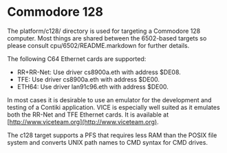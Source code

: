 Commodore 128
=============

The platform/c128/ directory is used for targeting a Commodore 128 computer.
Most things are shared between the 6502-based targets so please consult
cpu/6502/README.markdown for further details.

The following C64 Ethernet cards are supported:

- RR+RR-Net: Use driver cs8900a.eth  with address $DE08.
- TFE:       Use driver cs8900a.eth  with address $DE00.
- ETH64:     Use driver lan91c96.eth with address $DE00.

In most cases it is desirable to use an emulator for the development and
testing of a Contiki application. VICE is especially well suited as it emulates
both the RR-Net and TFE Ethernet cards. It is available at
[http://www.viceteam.org](http://www.viceteam.org).

The c128 target supports a PFS that requires less RAM than the POSIX file
system and converts UNIX path names to CMD syntax for CMD drives.
